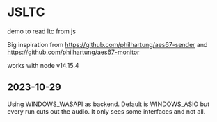 # JSLTC

demo to read ltc from js

Big inspiration from <https://github.com/philhartung/aes67-sender>
and <https://github.com/philhartung/aes67-monitor>

works with node v14.15.4

## 2023-10-29

Using WINDOWS_WASAPI as backend. Default is WINDOWS_ASIO but every run cuts out the audio. It only sees some interfaces and not all.
